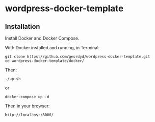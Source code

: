 # wordpress-docker-template

## Installation

Install Docker and Docker Compose.

With Docker installed and running, in Terminal:

````
git clone https://github.com/geordyd/wordpress-docker-template.git
cd wordpress-docker-template/docker/
````

Then:

````
./up.sh 
````
or
````
docker-compose up -d
````

Then in your browser:
````
http://localhost:8000/
````
